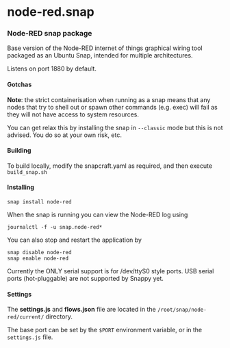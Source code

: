 # node-red.snap

### Node-RED snap package

Base version of the Node-RED internet of things graphical wiring tool
packaged as an Ubuntu Snap, intended for multiple architectures.

Listens on port 1880 by default.

#### Gotchas

**Note**: the strict containerisation when running as a snap means that any nodes that try to shell out or spawn other commands (e.g. exec) will fail as they will not have access to system resources.

You can get relax this by installing the snap in `--classic` mode but this is not advised. You do so at your own risk, etc.

#### Building

To build locally, modify the snapcraft.yaml as required, and then execute `build_snap.sh`

#### Installing

    snap install node-red

When the snap is running you can view the Node-RED log using

    journalctl -f -u snap.node-red*

You can also stop and restart the application by

    snap disable node-red
    snap enable node-red

Currently the ONLY serial support is for /dev/ttyS0 style ports.
USB serial ports (hot-pluggable) are not supported by Snappy yet.

#### Settings

The **settings.js** and **flows.json** file are located in the `/root/snap/node-red/current/` directory.

The base port can be set by the `$PORT` environment variable, or in the `settings.js` file.
